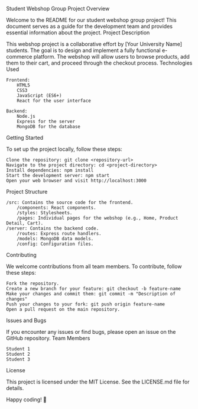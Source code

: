 Student Webshop Group Project
Overview

Welcome to the README for our student webshop group project! This document serves as a guide for the development team and provides essential information about the project.
Project Description

This webshop project is a collaborative effort by [Your University Name] students. The goal is to design and implement a fully functional e-commerce platform. The webshop will allow users to browse products, add them to their cart, and proceed through the checkout process.
Technologies Used

    Frontend:
        HTML5
        CSS3
        JavaScript (ES6+)
        React for the user interface

    Backend:
        Node.js
        Express for the server
        MongoDB for the database

Getting Started

To set up the project locally, follow these steps:

    Clone the repository: git clone <repository-url>
    Navigate to the project directory: cd <project-directory>
    Install dependencies: npm install
    Start the development server: npm start
    Open your web browser and visit http://localhost:3000

Project Structure

    /src: Contains the source code for the frontend.
        /components: React components.
        /styles: Stylesheets.
        /pages: Individual pages for the webshop (e.g., Home, Product Detail, Cart).
    /server: Contains the backend code.
        /routes: Express route handlers.
        /models: MongoDB data models.
        /config: Configuration files.

Contributing

We welcome contributions from all team members. To contribute, follow these steps:

    Fork the repository.
    Create a new branch for your feature: git checkout -b feature-name
    Make your changes and commit them: git commit -m "Description of changes"
    Push your changes to your fork: git push origin feature-name
    Open a pull request on the main repository.

Issues and Bugs

If you encounter any issues or find bugs, please open an issue on the GitHub repository.
Team Members

    Student 1
    Student 2
    Student 3

License

This project is licensed under the MIT License. See the LICENSE.md file for details.

Happy coding! 🚀
